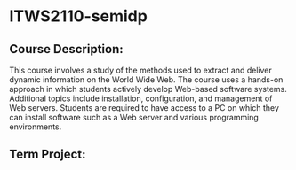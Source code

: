 # ITWS2110-semidp

## Course Description:

This course involves a study of the methods used to extract and deliver dynamic information on the World Wide Web. The course uses a hands-on approach in which students actively develop Web-based software systems. Additional topics include installation, configuration, and management of Web servers. Students are required to have access to a PC on which they can install software such as a Web server and various programming environments.

## Term Project:

